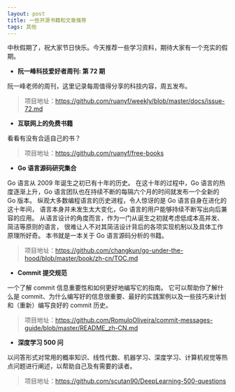 ```yaml
---
layout: post
title: 一些开源书籍和文章推荐
tags: 其他
---
```


中秋假期了，祝大家节日快乐。今天推荐一些学习资料，期待大家有一个充实的假期。

* **阮一峰科技爱好者周刊: 第 72 期**

阮一峰老师的周刊，这里记录每周值得分享的科技内容，周五发布。

> 项目地址：https://github.com/ruanyf/weekly/blob/master/docs/issue-72.md



* **互联网上的免费书籍**

看看有没有合适自己的书？

> 项目地址：https://github.com/ruanyf/free-books



* **Go 语言源码研究集合**

Go 语言从 2009 年诞生之初已有十年的历史。 在这十年的过程中，Go 语言的热度逐渐上升，Go 语言团队也在持续不断的每隔六个月的时间就发布一个全新的 Go 版本。 纵观大多数编程语言的历史进程，令人惊讶的是 Go 语言自身在进化的这十年间， 语言本身并未发生太大变化，Go 语言的用户能够持续不断写出向后兼容的应用。 从语言设计的角度而言，作为一门从诞生之初就考虑低成本高并发、简洁等原则的语言， 很难让人不对其简洁设计背后的各项实现机制以及具体工作原理所好奇。 本书就是一本关于 Go 语言源码分析的书籍。

> 项目地址：https://github.com/changkun/go-under-the-hood/blob/master/book/zh-cn/TOC.md



* **Commit 提交规范**

一个了解 commit 信息重要性和如何更好地编写它的指南。
它可以帮助你了解什么是 commit、为什么编写好的信息很重要、最好的实践案例以及一些技巧来计划和（重新）编写良好的 commit 历史。

> 项目地址：https://github.com/RomuloOliveira/commit-messages-guide/blob/master/README_zh-CN.md



* **深度学习 500 问**

以问答形式对常用的概率知识、线性代数、机器学习、深度学习、计算机视觉等热点问题进行阐述，以帮助自己及有需要的读者。

> 项目地址：https://github.com/scutan90/DeepLearning-500-questions
